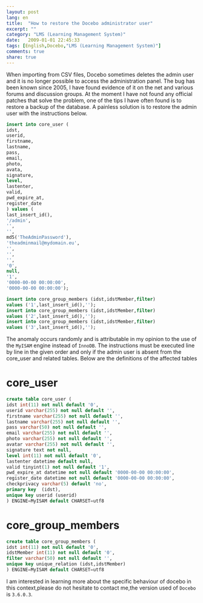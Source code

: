 ```yaml
---
layout: post
lang: en
title:  "How to restore the Docebo administrator user"
excerpt: ""
category: "LMS (Learning Management System)"
date:   2009-01-01 22:45:33
tags: [English,Docebo,"LMS (Learning Management System)"]
comments: true
share: true
---
```


When importing from CSV files, Docebo sometimes deletes the admin user and it is no longer possible to access the administration panel.
The bug has been known since 2005, I have found evidence of it on the net and various forums and discussion groups. 
At the moment I have not found any official patches that solve the problem, one of the tips I have often found is to restore a backup of the database. A painless solution is to restore the admin user with the instructions below.

```sql
insert into core_user (
idst,
userid,
firstname,
lastname,
pass,
email,
photo,
avata,
signature,
level,
lastenter,
valid,
pwd_expire_at,
register_date
) values (
last_insert_id(),
'/admin',
'',
'',
md5('TheAdminPassword'),
'theadminmail@mydomain.eu',
'',
'',
'',
'0',
null,
'1',
'0000-00-00 00:00:00',
'0000-00-00 00:00:00');

insert into core_group_members (idst,idstMember,filter) 
values ('1',last_insert_id(),'');
insert into core_group_members (idst,idstMember,filter) 
values ('2',last_insert_id(),'');
insert into core_group_members (idst,idstMember,filter) 
values ('3',last_insert_id(),'');
```

The anomaly occurs randomly and is attributable in my opinion to the use of the `MyISAM` engine instead of `InnoDB`.
The instructions must be executed line by line in the given order and only if the admin user is absent from the core_user and related tables.
Below are the definitions of the affected tables

# core_user

```sql
create table core_user (
idst int(11) not null default '0',
userid varchar(255) not null default '',
firstname varchar(255) not null default '',
lastname varchar(255) not null default '',
pass varchar(50) not null default '',
email varchar(255) not null default '',
photo varchar(255) not null default '',
avatar varchar(255) not null default '',
signature text not null,
level int(11) not null default '0',
lastenter datetime default null,
valid tinyint(1) not null default '1',
pwd_expire_at datetime not null default '0000-00-00 00:00:00',
register_date datetime not null default '0000-00-00 00:00:00',
checkprivacy varchar(5) default 'no',
primary key  (idst),
unique key userid (userid)
) ENGINE=MyISAM default CHARSET=utf8
```

#  core_group_members 

```sql
create table core_group_members (
idst int(11) not null default '0',
idstMember int(11) not null default '0',
filter varchar(50) not null default '',
unique key unique_relation (idst,idstMember)
) ENGINE=MyISAM default CHARSET=utf8
```

I am interested in learning more about the specific behaviour of docebo in this context,please do not hesitate to contact me,the version used of `Docebo` is `3.6.0.3`.
